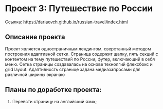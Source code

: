 # Проект 3: Путешествие по России

Ссылка: https://dariaovch.github.io/russian-travel/index.html

## Описание проекта 

Проект является одностраничным лендингом, сверстанный методом построения адаптивной сетки. Страница содержит шапку, пять секций с контентом на тему путешествий по России, футер, включающий в себя меню. 
Сетка страницы создавалась на основе технолгий флексбокс и grid layout. 
Адаптивность странице задана медиазапросами для различной ширины экранаю

## Планы по доработке проекта:

1. Перевсти страницу на английский язык;